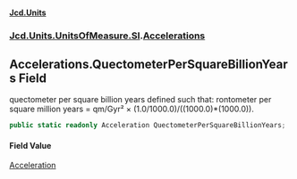 #### [Jcd.Units](index.md 'index')
### [Jcd.Units.UnitsOfMeasure.SI](Jcd.Units.UnitsOfMeasure.SI.md 'Jcd.Units.UnitsOfMeasure.SI').[Accelerations](Accelerations.md 'Jcd.Units.UnitsOfMeasure.SI.Accelerations')

## Accelerations.QuectometerPerSquareBillionYears Field

quectometer per square billion years defined such that: rontometer per square million years = qm/Gyr² ×
(1.0/1000.0)/((1000.0)*(1000.0)).

```csharp
public static readonly Acceleration QuectometerPerSquareBillionYears;
```

#### Field Value
[Acceleration](Acceleration.md 'Jcd.Units.UnitTypes.Acceleration')